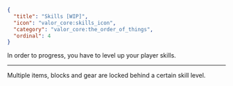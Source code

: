 ```json
{
  "title": "Skills [WIP]",
  "icon": "valor_core:skills_icon", 
  "category": "valor_core:the_order_of_things",
  "ordinal": 4
}
```

In order to progress, you have to level up your player skills.

---

Multiple items, blocks and gear are locked behind a certain skill level.